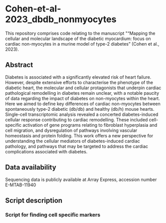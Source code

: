 # Cohen-et-al-2023_dbdb_nonmyocytes

This repository comprises code relating to the manuscript "“Mapping the cellular and molecular landscape of the diabetic myocardium: focus on cardiac non-myocytes in a murine model of type-2 diabetes” (Cohen et al., 2023).


## Abstract

Diabetes is associated with a significantly elevated risk of heart failure. However, despite extensive efforts to characterise the phenotype of the diabetic heart, the molecular and cellular protagonists that underpin cardiac pathological remodelling in diabetes remain unclear, with a notable paucity of data regarding the impact of diabetes on non-myocytes within the heart. Here we aimed to define key differences of cardiac non-myocytes between spontaneously type-2 diabetic (db/db) and healthy (db/h) mouse hearts. Single-cell transcriptomic analysis revealed a concerted diabetes-induced cellular response contributing to cardiac remodelling. These included cell-specific activation of gene programs relating to fibroblast hyperplasia and cell migration, and dysregulation of pathways involving vascular homeostasis and protein folding. This work offers a new perspective for understanding the cellular mediators of diabetes-induced cardiac pathology, and pathways that may be targeted to address the cardiac complications associated with diabetes.


## Data availability
Sequencing data is publicly available at Array Express, accession number E-MTAB-11940


## Script description

### Script for finding cell specific markers
